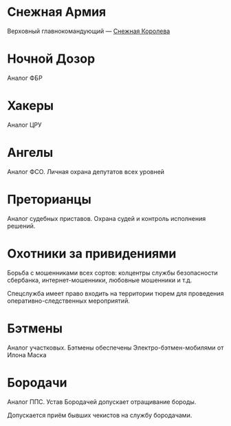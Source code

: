 # Снежная Армия

Верховный главнокомандующий — [Снежная Королева](constitution.md#снежная-армия)

# Ночной Дозор

Аналог ФБР

# Хакеры

Аналог ЦРУ

# Ангелы

Аналог ФСО. Личная охрана депутатов всех уровней

# Преторианцы

Аналог судебных приставов. Охрана судей и контроль исполнения решений.

# Охотники за привидениями

Борьба с мошенниками всех сортов: колцентры службы безопасности сбербанка, интернет-мошенники, любовные мошенники и т.д.

Спецслужба имеет право входить на территории тюрем для проведения оперативно-следственных мероприятий.

# Бэтмены

Аналог участковых. Бэтмены обеспечены Электро-бэтмен-мобилями от Илона Маска

# Бородачи

Аналог ППС. Устав Бородачей допускает отращивание бороды.

Допускается приём бывших чекистов на службу бородачами.
